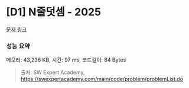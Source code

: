# [D1] N줄덧셈 - 2025 

[문제 링크](https://swexpertacademy.com/main/code/problem/problemDetail.do?contestProbId=AV5QFZtaAscDFAUq) 

### 성능 요약

메모리: 43,236 KB, 시간: 97 ms, 코드길이: 84 Bytes



> 출처: SW Expert Academy, https://swexpertacademy.com/main/code/problem/problemList.do